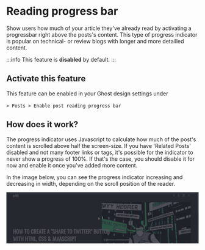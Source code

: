 <script setup>
  import SiteOutput from '../../../components/SiteOutput.vue'
</script>

# Reading progress bar

Show users how much of your article they've already read by activating a progressbar right above the posts's content. This type of progress indicator is popular on technical- or review blogs with longer and more detailled content.

:::info
This feature is **disabled** by default.
:::

## Activate this feature

This feature can be enabled in your Ghost design settings under

<SiteOutput path="ghost/#/settings/design" /> `> Posts > Enable post reading progress bar`

## How does it work?

The progress indicator uses Javascript to calculate how much of the post's content is scrolled above half the screen-size. If you have 'Related Posts' disabled and not many footer links or tags, it's possible for the indicator to never show a progress of 100%. If that's the case, you should disable it for now and enable it once you've added more content.

In the image below, you can see the progress indicator increasing and decreasing in width, depending on the scroll position of the reader.

![](../../assets/candidus-feature-reading-progress.gif)